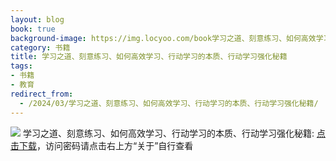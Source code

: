 ```yaml
---
layout: blog
book: true
background-image: https://img.locyoo.com/book学习之道、刻意练习、如何高效学习、行动学习的本质、行动学习强化秘籍.jpg
category: 书籍
title: 学习之道、刻意练习、如何高效学习、行动学习的本质、行动学习强化秘籍
tags:
- 书籍
- 教育
redirect_from:
  - /2024/03/学习之道、刻意练习、如何高效学习、行动学习的本质、行动学习强化秘籍/
---
```

![](https://img.locyoo.com/book学习之道、刻意练习、如何高效学习、行动学习的本质、行动学习强化秘籍.jpg)
学习之道、刻意练习、如何高效学习、行动学习的本质、行动学习强化秘籍: <a name = "ref1" href="https://url18.ctfile.com/f/50983618-1375541830-026cfe?p=3619">点击下载</a>，访问密码请点击右上方“关于”自行查看